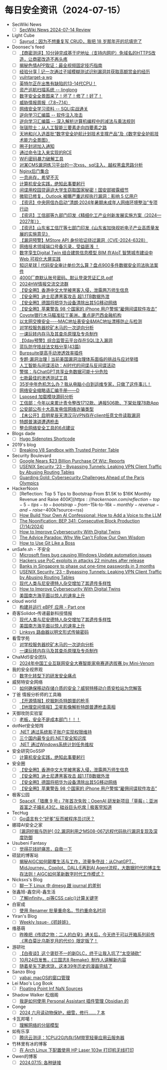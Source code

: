 # 每日安全资讯（2024-07-15）

- SecWiki News
  - [ ] [SecWiki News 2024-07-14 Review](http://www.sec-wiki.com/?2024-07-14)
- Light Cube
  - [ ] [Sayrud：因为不想重复写 CRUD，我把 18 岁那年开的坑填完了](https://github.red/hello-sayrud/)
- Doonsec's feed
  - [ ] [【商密测评】10分钟完成基于IP地址（支持内网IP）免域名的HTTPS改造，让商密改造不再头疼](https://mp.weixin.qq.com/s?__biz=MzU1Mjk3MDY1OA==&mid=2247514869&idx=1&sn=8603d52c3460cc446cdbfbaf3337bb98)
  - [ ] [揭秘色情APP取证：最全视频固定技巧指南](https://mp.weixin.qq.com/s?__biz=MzkwODM3NjIxOQ==&mid=2247500997&idx=1&sn=6d6e4988788f63b86b0ce1c1e958c3c0)
  - [ ] [经验分享 | 记一次通过子域模糊测试识别漏洞并获取高额赏金的经历](https://mp.weixin.qq.com/s?__biz=MzkwODM3NjIxOQ==&mid=2247500997&idx=2&sn=bbc12826b38f64f9f1c76719a347eefb)
  - [ ] [vulntarget-a wp](https://mp.weixin.qq.com/s?__biz=Mzg3MDY0NjA5MQ==&mid=2247484444&idx=1&sn=7e04ed7e9f58589b42394208578639f4)
  - [ ] [英特尔正在出售有缺陷的13-14代CPU！](https://mp.weixin.qq.com/s?__biz=Mzk0MTQ4NTU5OA==&mid=2247485528&idx=1&sn=29ccb22c5c6fd3d674da2070a96e07b1)
  - [ ] [资产巡航扫描系统 -- linglong](https://mp.weixin.qq.com/s?__biz=MzkxMTUwOTY1MA==&mid=2247487994&idx=1&sn=d0da014395e0f7dc7e606ecea3cc3946)
  - [ ] [数字安全全景图来了！坏了！修了！好了！](https://mp.weixin.qq.com/s?__biz=MzAxOTk3NTg5OQ==&mid=2247490695&idx=1&sn=d3a5df04bf160c317feba90641f0f4a1)
  - [ ] [威胁情报周报（7.8~7.14）](https://mp.weixin.qq.com/s?__biz=Mzg5MTc3ODY4Mw==&mid=2247506433&idx=1&sn=00e7d75a9df2641097b74a7f625a6aa6)
  - [ ] [网络安全学习资料 -- SQLi实战通关](https://mp.weixin.qq.com/s?__biz=MzU3NzY3MzYzMw==&mid=2247497863&idx=1&sn=1af7e3a544e13d94fdb866b34f9d7f2a)
  - [ ] [逆向学习汇编篇 -- 软件注入攻击](https://mp.weixin.qq.com/s?__biz=MzA4MzgzNTU5MA==&mid=2652035474&idx=1&sn=94b4ec73f8e8699d27b3239acfe45afd)
  - [ ] [逆向学习汇编篇 --  深入解析计算机编程中的减法与乘法规则](https://mp.weixin.qq.com/s?__biz=MzA4MzgzNTU5MA==&mid=2652035474&idx=2&sn=385061d8dec06ba2f09fd1c76e5113f3)
  - [ ] [张钹院士：从人工智能三要素走向四要素之路](https://mp.weixin.qq.com/s?__biz=MzkwMTMyMDQ3Mw==&mid=2247590876&idx=1&sn=3d7b5a17dece855c05b9ff3dcafa6036)
  - [ ] [天地和兴入选首批“数字安全护航计划技术支撑产品”及《数字安全护航技术能力全景图》](https://mp.weixin.qq.com/s?__biz=MzkwMTMyMDQ3Mw==&mid=2247590876&idx=2&sn=ad0ddedc6a67dbbc8a17c0a6a55286c2)
  - [ ] [圈子封闭加入通知](https://mp.weixin.qq.com/s?__biz=Mzg2ODYxMzY3OQ==&mid=2247513556&idx=1&sn=58dedb9e140ba1dd392b8fc18dbaeca7)
  - [ ] [通过命令注入来实现的RCE](https://mp.weixin.qq.com/s?__biz=MzIzMTIzNTM0MA==&mid=2247495199&idx=1&sn=9f92812648bf61f9b7bf52671c8f6a9a)
  - [ ] [WiFi密码暴力破解工具](https://mp.weixin.qq.com/s?__biz=MzkzOTY1MzcyOQ==&mid=2247488401&idx=1&sn=4a4f7acefc3e769f3bace99a517a3674)
  - [ ] [对某CMS漏洞练习平台的一次xss、sql注入、越权黑盒思路分析](https://mp.weixin.qq.com/s?__biz=Mzg2Nzk0NjA4Mg==&mid=2247486529&idx=1&sn=f794f6937a333d3fdd5717c61c16508b)
  - [ ] [Nginx后门集合](https://mp.weixin.qq.com/s?__biz=MzkzNTYwMTk4Mw==&mid=2247486407&idx=1&sn=ea90b62791fa5351ab422b08f286bbbb)
  - [ ] [一息尚存，希望不灭](https://mp.weixin.qq.com/s?__biz=Mzg5NTU2NjA1Mw==&mid=2247492372&idx=1&sn=8dc824d7619c7b8437bf070fd5657201)
  - [ ] [计算机安全实践，绝知此事要躬行](https://mp.weixin.qq.com/s?__biz=Mzg5ODUxMzg0Ng==&mid=2247498439&idx=1&sn=dd3b6e693f4ae9bebe4f6f99a64d1888)
  - [ ] [间谍用校园贷逼迫大学生窃取国家秘密！国安部披露细节](https://mp.weixin.qq.com/s?__biz=MzI0NzE4ODk1Mw==&mid=2652093179&idx=1&sn=5a09c12766404ebe4b5862e3ed111a89)
  - [ ] [微软已修复，Outlook 被曝严重远程执行漏洞：影响 5 亿用户](https://mp.weixin.qq.com/s?__biz=MzI0NzE4ODk1Mw==&mid=2652093179&idx=2&sn=dea47dea1d68f2afc9185d9aa7aa77fa)
  - [ ] [【资讯】中央网信办启动“清朗·2024年暑期未成年人网络环境整治”专项行动](https://mp.weixin.qq.com/s?__biz=MzU1NDY3NDgwMQ==&mid=2247543359&idx=1&sn=3cbe707af4f6ca95ea13f1c723171df1)
  - [ ] [【资讯】工信部等九部门印发《精细化工产业创新发展实施方案（2024—2027年）》](https://mp.weixin.qq.com/s?__biz=MzU1NDY3NDgwMQ==&mid=2247543359&idx=2&sn=62d996bd332714033cd18fe082092744)
  - [ ] [【资讯】山东省工信厅等七部门印发《山东省加快视听电子产业高质量发展的实施意见》](https://mp.weixin.qq.com/s?__biz=MzU1NDY3NDgwMQ==&mid=2247543359&idx=3&sn=0ab94352e3995843d61996160a89849e)
  - [ ] [【漏洞预警】MStore API 身份验证绕过漏洞（CVE-2024-6328）](https://mp.weixin.qq.com/s?__biz=MzkyNzQzNDI5OQ==&mid=2247486399&idx=1&sn=596b68342eeb353755a15bded1d87a10)
  - [ ] [网络技术领域端口号备忘录，受益匪浅 ！](https://mp.weixin.qq.com/s?__biz=MzkyMDY4MTc2Ng==&mid=2247483884&idx=1&sn=aea6328253b911edf037ffb13e4410c1)
  - [ ] [数字孪生Digital Twin 结合建筑信息模型 BIM 在AIoT 智慧城市建设中Web 可视化大屏实践](https://mp.weixin.qq.com/s?__biz=MjM5OTA4MzA0MA==&mid=2454934836&idx=1&sn=fe94b47b3e30180efcf333827f01d977)
  - [ ] [知识星球 | 代码安全审计单价怎么算？盘点900多件数据安全司法执法案件](https://mp.weixin.qq.com/s?__biz=MzU5ODgzNTExOQ==&mid=2247625289&idx=1&sn=3e7a15c8424dc6587e773ed3aad20a77)
  - [ ] [4000厂商默认账号密码、默认登录凭证汇总.pdf](https://mp.weixin.qq.com/s?__biz=MzkzNzI4NDQzMA==&mid=2247498705&idx=1&sn=74fc9dea6368011b8372b40ddfbc14b8)
  - [ ] [2024HW情报交流交流群](https://mp.weixin.qq.com/s?__biz=MzkzNzI4NDQzMA==&mid=2247498705&idx=2&sn=438f0bb7a0565f8d9590ca96c2c04438)
  - [ ] [【安全圈】香港中文大学被黑客入侵，泄露两万师生信息](https://mp.weixin.qq.com/s?__biz=MzIzMzE4NDU1OQ==&mid=2652062820&idx=1&sn=7a8050db86a4be5139614e0c54f637fd)
  - [ ] [【安全圈】迪士尼遭黑客攻击 超1.1TB数据外泄](https://mp.weixin.qq.com/s?__biz=MzIzMzE4NDU1OQ==&mid=2652062820&idx=2&sn=4444ea2ce525d4e1c4c307c833ec0ae8)
  - [ ] [【安全圈】德国将把华为设备清除出其5G移动网络](https://mp.weixin.qq.com/s?__biz=MzIzMzE4NDU1OQ==&mid=2652062820&idx=3&sn=9338c0cf0ba979f29a270f040c86ea36)
  - [ ] [【安全圈】苹果警告 98 个国家的 iPhone 用户警惕“雇佣间谍软件攻击”](https://mp.weixin.qq.com/s?__biz=MzIzMzE4NDU1OQ==&mid=2652062820&idx=4&sn=6a6b338fb1e1cf4e05af040744c22b13)
  - [ ] [Coyote银行木马瞄准拉丁美洲，重点是巴西金融机构](https://mp.weixin.qq.com/s?__biz=MzI5NTA0MTY2Mw==&mid=2247485465&idx=1&sn=7305d32e8b3bea09bfa240204da94303)
  - [ ] [以太网交换安全----MAC地址表安全&MAC地址漂移防止与检测](https://mp.weixin.qq.com/s?__biz=MzIzOTc2OTAxMg==&mid=2247540299&idx=1&sn=1fe502db25f778d4f4f1f9ebbe681e90)
  - [ ] [对学校服务器挖矿木马的一次逆向分析](https://mp.weixin.qq.com/s?__biz=MjM5NTc2MDYxMw==&mid=2458563599&idx=1&sn=5f2d3ca69e2cfdee15dc9533fd7ebc90)
  - [ ] [一课玩转内存马及其查杀原理及专杀制作](https://mp.weixin.qq.com/s?__biz=MjM5NTc2MDYxMw==&mid=2458563599&idx=2&sn=a1ac76832b07238d33b11d55dc7a78b4)
  - [ ] [【0day预警】综合监管云平台存在SQL注入漏洞](https://mp.weixin.qq.com/s?__biz=Mzg5MzcxNzg1Ng==&mid=2247485506&idx=1&sn=5627122e5bc034c7923293290b662060)
  - [ ] [蓝队防守技战法文档分享(43篇)](https://mp.weixin.qq.com/s?__biz=Mzg4NTUwMzM1Ng==&mid=2247511363&idx=1&sn=cfdaa5213d859f85a863dfe61706affd)
  - [ ] [Burpsuite提高手动渗透效率插件](https://mp.weixin.qq.com/s?__biz=MzA4NzU1Mjk4Mw==&mid=2247491222&idx=1&sn=15397656e82ef9f648e5fb6e9589ac25)
  - [ ] [专题·漏洞治理 | 当前美国漏洞治理体系面临的挑战与应对举措](https://mp.weixin.qq.com/s?__biz=MzkwMTQyODI4Ng==&mid=2247492923&idx=1&sn=94ad1c246dabcc298fc72ec8eb248183)
  - [ ] [人工智能与间谍活动：AI时代的间谍与反间谍活动](https://mp.weixin.qq.com/s?__biz=MzkwMTQyODI4Ng==&mid=2247492923&idx=2&sn=7a5b2e585c329c710192eaae3a315050)
  - [ ] [警惕：与ChatGPT共享业务数据可能十分危险](https://mp.weixin.qq.com/s?__biz=MzkwMTQyODI4Ng==&mid=2247492923&idx=3&sn=46f9d70682014f9dfb2255b0436fe243)
  - [ ] [七款最佳的渗透测试工具](https://mp.weixin.qq.com/s?__biz=MzkxMzMyNzMyMA==&mid=2247560018&idx=1&sn=09ff6d3776a224f4ca41c80f2e1f0438)
  - [ ] [35岁中年危机怎么办？我从电脑小白到运维专家，只做了这件事儿！](https://mp.weixin.qq.com/s?__biz=MzkxMzMyNzMyMA==&mid=2247560018&idx=2&sn=32fe19cebc3a896619177966783db9ec)
  - [ ] [网络安全缩略语汇编手册——D](https://mp.weixin.qq.com/s?__biz=MzA5MTYyMDQ0OQ==&mid=2247492860&idx=1&sn=83f4f4d6dd03fac8088ade4ed64abd15)
  - [ ] [Lsposed 加载模块源码分析](https://mp.weixin.qq.com/s?__biz=Mzg4NTg0MjMzNQ==&mid=2247483921&idx=1&sn=23a890430daf880d1a98bc8c76970c74)
  - [ ] [工信部：今年以来累计责令整改1712款、通报506款、下架处理78款App](https://mp.weixin.qq.com/s?__biz=MzIxMDIwODM2MA==&mid=2653930297&idx=1&sn=67a35cedb4c8887331766a264b3851ea)
  - [ ] [公安部公布十大高发电信网络诈骗类型](https://mp.weixin.qq.com/s?__biz=MzIxMDIwODM2MA==&mid=2653930297&idx=2&sn=61812a062c81728c281826738cb32ade)
  - [ ] [【未公开】启明星辰天清汉马VPN存在client任意文件读取漏洞](https://mp.weixin.qq.com/s?__biz=MzkzODY2ODA0OA==&mid=2247485410&idx=1&sn=1dccc311ead7ca873ed21acbc478a84b)
  - [ ] [特朗普演讲遭遇枪击](https://mp.weixin.qq.com/s?__biz=Mzg4MzgwMDE2Mw==&mid=2247487984&idx=1&sn=adce2b1e4fdb6bc4fb89668c3f336180)
  - [ ] [整合网络安全工具的6点建议](https://mp.weixin.qq.com/s?__biz=MzkzNjQwOTc4MQ==&mid=2247489558&idx=1&sn=bb75f40340b065b8a9362c177ecd2fe8)
- Blogs  dade
  - [ ] [Hugo Sidenotes Shortcode](https://0xda.de/blog/2024/07/hugo-sidenotes-shortcode/)
- 2019's blog
  - [ ] [Breaking V8 Sandbox with Trusted Pointer Table](https://mem2019.github.io/jekyll/update/2024/07/14/HITCON.html)
- Security Boulevard
  - [ ] [Google Nears $23 Billion Purchase Of Wiz: Reports](https://securityboulevard.com/2024/07/google-nears-23-billion-purchase-of-wiz-reports/)
  - [ ] [USENIX Security ’23 – Bypassing Tunnels: Leaking VPN Client Traffic by Abusing Routing Tables](https://securityboulevard.com/2024/07/usenix-security-23-bypassing-tunnels-leaking-vpn-client-traffic-by-abusing-routing-tables/)
  - [ ] [Guarding Gold: Cybersecurity Challenges Ahead of the Paris Olympics](https://securityboulevard.com/2024/07/guarding-gold-cybersecurity-challenges-ahead-of-the-paris-olympics/)
- HackerNoon
  - [ ] [Reflection: Top 5 Tips to Bootstrap From $1.5K to $16K Monthly Revenue and Raise $400K](https://hackernoon.com/reflection-top-5-tips-to-bootstrap-from-$15k-to-$16k-monthly-revenue-and-raise-$400k?source=rss)
  - [ ] [How Build Your Own AI Confessional: How to Add a Voice to the LLM](https://hackernoon.com/how-build-your-own-ai-confessional-how-to-add-a-voice-to-the-llm?source=rss)
  - [ ] [The Noonification: BEP 341: Consecutive Block Production (7/14/2024)](https://hackernoon.com/7-14-2024-noonification?source=rss)
  - [ ] [How to Improve Cybersecurity With Digital Twins](https://hackernoon.com/how-to-improve-cybersecurity-with-digital-twins?source=rss)
  - [ ] [The Advice Paradox: Why We Can't Follow Our Own Wisdom](https://hackernoon.com/the-advice-paradox-why-we-cant-follow-our-own-wisdom?source=rss)
  - [ ] [How to Use Git Like a Boss](https://hackernoon.com/how-to-use-git-like-a-boss?source=rss)
- unSafe.sh - 不安全
  - [ ] [Microsoft fixes bug causing Windows Update automation issues](https://buaq.net/go-250488.html)
  - [ ] [Hackers use PoC exploits in attacks 22 minutes after release](https://buaq.net/go-250489.html)
  - [ ] [Banks in Singapore to phase out one-time passwords in 3 months](https://buaq.net/go-250490.html)
  - [ ] [USENIX Security ’23 – Bypassing Tunnels: Leaking VPN Client Traffic by Abusing Routing Tables](https://buaq.net/go-250496.html)
  - [ ] [现代人类与尼安德特人杂交增加了其遗传多样性](https://buaq.net/go-250486.html)
  - [ ] [How to Improve Cybersecurity With Digital Twins](https://buaq.net/go-250493.html)
  - [ ] [美国南方海平面以惊人的速率上升](https://buaq.net/go-250487.html)
- cloud world
  - [ ] [构建并运行 eBPF 应用 - Part one](https://cloudsjhan.github.io/2024/07/14/%E6%9E%84%E5%BB%BA%E5%B9%B6%E8%BF%90%E8%A1%8C-eBPF-%E5%BA%94%E7%94%A8-Part-one/)
- 奇客Solidot–传递最新科技情报
  - [ ] [现代人类与尼安德特人杂交增加了其遗传多样性](https://www.solidot.org/story?sid=78689)
  - [ ] [美国南方海平面以惊人的速率上升](https://www.solidot.org/story?sid=78688)
  - [ ] [Linksys 路由器以明文形式传输密码](https://www.solidot.org/story?sid=78687)
- 看雪学苑
  - [ ] [对学校服务器挖矿木马的一次逆向分析](https://mp.weixin.qq.com/s?__biz=MjM5NTc2MDYxMw==&mid=2458563599&idx=1&sn=5f2d3ca69e2cfdee15dc9533fd7ebc90&chksm=b18d848586fa0d93e8beca0c1c56bae398128f24596952c768cc2f90d40ab7830d72ec3d34d4&scene=58&subscene=0#rd)
  - [ ] [一课玩转内存马及其查杀原理及专杀制作](https://mp.weixin.qq.com/s?__biz=MjM5NTc2MDYxMw==&mid=2458563599&idx=2&sn=a1ac76832b07238d33b11d55dc7a78b4&chksm=b18d848586fa0d93a10b08e344e549752e55c0d0713968c0ec1f75fdfac47225e39ee1095d48&scene=58&subscene=0#rd)
- ChaMd5安全团队
  - [ ] [2024年中国工业互联网安全大赛智能家电赛道选拔赛 by Mini-Venom](https://mp.weixin.qq.com/s?__biz=MzIzMTc1MjExOQ==&mid=2247510681&idx=1&sn=a7b25eae740e541f7d2898799f238ed5&chksm=e89d8241dfea0b573b9a8a8fa21328665ed140a851a7a6783c3429fe3d42bcfdb139fbaab984&scene=58&subscene=0#rd)
- 我的安全视界观
  - [ ] [数字化转型下的研发安全痛点](https://mp.weixin.qq.com/s?__biz=MzI3Njk2OTIzOQ==&mid=2247486229&idx=1&sn=d3f8279f96fa8c0f366f83a1987349d4&chksm=eb6c296ddc1ba07b90004cb68353610f932f632da9a0c6ff10d0daecdb82fda2d1e187afdf5e&scene=58&subscene=0#rd)
- 威努特安全网络
  - [ ] [如何确保移动存储介质的安全？威努特移动介质安检站为您解答](https://mp.weixin.qq.com/s?__biz=MzAwNTgyODU3NQ==&mid=2651124713&idx=1&sn=4002b90225e6a9ad359d840a83f8687b&chksm=80e6e959b791604f5815a028cafb3dfbdb4b7b5777dbf26dc15f94cb6983b977da9f02adbdfe&scene=58&subscene=0#rd)
- 丁爸 情报分析师的工具箱
  - [ ] [【开源情报】挖掘刺杀特朗普的枪手](https://mp.weixin.qq.com/s?__biz=MzI2MTE0NTE3Mw==&mid=2651145082&idx=1&sn=238ebb351adec27c4346b637de6dbbc5&chksm=f1af3440c6d8bd568e48ffe9dfe5b073ab0d3bf812f0c02d196be12377cbee75339a8c4d6398&scene=58&subscene=0#rd)
  - [ ] [【地理空间情报】卫星影像解析特朗普遭枪击真相](https://mp.weixin.qq.com/s?__biz=MzI2MTE0NTE3Mw==&mid=2651145082&idx=2&sn=752820260608dd3c028dab3557f1cf2b&chksm=f1af3440c6d8bd5687fb4fe87e18777cdb1f39bc5cab12801c99a790ef6d1c1de13d4009003c&scene=58&subscene=0#rd)
- 天御攻防实验室
  - [ ] [老板，安全不是成本部门！！！](https://mp.weixin.qq.com/s?__biz=MzU0MzgyMzM2Nw==&mid=2247485908&idx=1&sn=b6cff013a1e9a9599bdde63ce56ecec0&chksm=fb04cabccc7343aac55b3c43020c855bade147461fece597f730bc0460e65c5610dd0f5d988b&scene=58&subscene=0#rd)
- dotNet安全矩阵
  - [ ] [.NET 通过系统影子账户实现权限维持](https://mp.weixin.qq.com/s?__biz=MzUyOTc3NTQ5MA==&mid=2247493300&idx=1&sn=0367b979654bb109c78c8d64694c2f3e&chksm=fa594859cd2ec14f5ab581abb2d9e46fa26334bc5861abc1dc0f685cf1c8efd96c477063b39e&scene=58&subscene=0#rd)
  - [ ] [三个国内最专业的.NET安全知识库](https://mp.weixin.qq.com/s?__biz=MzUyOTc3NTQ5MA==&mid=2247493300&idx=2&sn=0daf4e93e56cce2b942b16058bbbefb2&chksm=fa594859cd2ec14ffbd956696579dde35503b6741223c094cf65dd2da107a1b826fd7be6cdac&scene=58&subscene=0#rd)
  - [ ] [.NET 通过Windows系统计划任务维权](https://mp.weixin.qq.com/s?__biz=MzUyOTc3NTQ5MA==&mid=2247493300&idx=3&sn=2a45d35a390bc0a4a24405f862909a7e&chksm=fa594859cd2ec14f06b219cff3d311e196513b2903ad40d9d4a4182c138956753493a8385666&scene=58&subscene=0#rd)
- 安全研究GoSSIP
  - [ ] [计算机安全实践，绝知此事要躬行](https://mp.weixin.qq.com/s?__biz=Mzg5ODUxMzg0Ng==&mid=2247498439&idx=1&sn=dd3b6e693f4ae9bebe4f6f99a64d1888&chksm=c063d41ef7145d08e450f5040da485279859a7d0aafd40ed496166dcba799aaffed979f054cb&scene=58&subscene=0#rd)
- 安全圈
  - [ ] [【安全圈】香港中文大学被黑客入侵，泄露两万师生信息](https://mp.weixin.qq.com/s?__biz=MzIzMzE4NDU1OQ==&mid=2652062820&idx=1&sn=7a8050db86a4be5139614e0c54f637fd&chksm=f36e6824c419e1329c18f760380fe90077012675f036ebf2951fcdf12220ca3b2c6688424774&scene=58&subscene=0#rd)
  - [ ] [【安全圈】迪士尼遭黑客攻击 超1.1TB数据外泄](https://mp.weixin.qq.com/s?__biz=MzIzMzE4NDU1OQ==&mid=2652062820&idx=2&sn=4444ea2ce525d4e1c4c307c833ec0ae8&chksm=f36e6824c419e132127cdfc7c7b862c5fdfd4b716ffa77d9527888bc41899618d025800e82a9&scene=58&subscene=0#rd)
  - [ ] [【安全圈】德国将把华为设备清除出其5G移动网络](https://mp.weixin.qq.com/s?__biz=MzIzMzE4NDU1OQ==&mid=2652062820&idx=3&sn=9338c0cf0ba979f29a270f040c86ea36&chksm=f36e6824c419e132bc6499ab001cd02e925cad3397d7b1fc131dc925c002d9b87b875695b2b8&scene=58&subscene=0#rd)
  - [ ] [【安全圈】苹果警告 98 个国家的 iPhone 用户警惕“雇佣间谍软件攻击”](https://mp.weixin.qq.com/s?__biz=MzIzMzE4NDU1OQ==&mid=2652062820&idx=4&sn=6a6b338fb1e1cf4e05af040744c22b13&chksm=f36e6824c419e132275e0274c6e274738308e80cce0ca9f199dac2a8655d6a70dbf8057336b9&scene=58&subscene=0#rd)
- 极客公园
  - [ ] [SpaceX「猎鹰 9 号」7年首次失败；OpenAI 研发新项目「草莓」；亚洲首富之子婚礼43亿，硅谷巨头吃席 | 极客早知道](https://mp.weixin.qq.com/s?__biz=MTMwNDMwODQ0MQ==&mid=2653047233&idx=1&sn=dd5f24c83067bf27b5091662b0a94f9f&chksm=7e5734774920bd61febdad254cdbf2311f2fd5bbf98f513e69e424c14c196e5ffa75f7392f33&scene=58&subscene=0#rd)
- TecHug
  - [ ] [Go语言有个“好爹”反而被程序员讨厌？](https://www.techug.com/post/is-go-language-disliked-by-programmers-despite-having-a-good-father-fd9a5e/)
- 娜璋AI安全之家
  - [ ] [[漏洞挖掘与防护] 02.漏洞利用之MS08-067远程代码执行漏洞复现及深度防御](https://mp.weixin.qq.com/s?__biz=Mzg5MTM5ODU2Mg==&mid=2247500579&idx=1&sn=ed3c9232e67f1e244ff09da7db10d0b8&chksm=cfcf73eef8b8faf886676005ab6a5702e6e37443049fcec999ae10c3ca3db386b039b73e9a42&scene=58&subscene=0#rd)
- Usubeni Fantasy
  - [ ] [觉得花钱好痛苦，自救一下](https://ssshooter.com/pain-of-paying/)
- 硕鼠的博客站
  - [ ] [揭秘AIGC如何颠覆生活与工作，流量争夺战：从ChatGPT、MidJourney、Copilot、DALL·E再到AI Agent流程，大数据时代的博主生存法则！AIGC如何革新数字时代工作模式？](https://lukefan.com/2024/07/14/%e6%8f%ad%e7%a7%98aigc%e5%a6%82%e4%bd%95%e9%a2%a0%e8%a6%86%e7%94%9f%e6%b4%bb%e4%b8%8e%e5%b7%a5%e4%bd%9c%ef%bc%8c%e6%b5%81%e9%87%8f%e4%ba%89%e5%a4%ba%e6%88%98%ef%bc%9a%e4%bb%8echatgpt%e3%80%81midjourne/)
- Nicksxs's Blog
  - [ ] [聊一下 Linux 中 dmesg 跟 journal 的差别](https://nicksxs.me/2024/07/14/%E8%81%8A%E4%B8%80%E4%B8%8B-Linux-%E4%B8%AD-dmesg-%E8%B7%9F-journal-%E7%9A%84%E5%B7%AE%E5%88%AB/)
- 张鑫旭-鑫空间-鑫生活
  - [ ] [了解infinity、pi等CSS calc()计算关键字](https://www.zhangxinxu.com/wordpress/2024/07/css-calc-keyword-infinity-pi-e/)
- 白宦成
  - [ ] [使用 Renamer 批量重命名，节约重命名时间](https://www.ixiqin.com/2024/07/14/batch-rename-using-rename-to-save-renaming-time/)
- Yiran's Blog
  - [ ] [Weekly Issue-《抓娃娃》](https://zdyxry.github.io/2024/07/14/Weekly-Issue-%E6%8A%93%E5%A8%83%E5%A8%83/)
- 维基萌
  - [ ] [昨晚把《传颂之物：二人的白皇》通关后，今天终于可以开箱系列前传《黑白莫比乌斯岁月的代价》限定版了！](https://www.wikimoe.com/post/7himono2)
- 游研社
  - [ ] [【白夜谈】这个褒贬不一的新DLC，终于让我入坑了“太空骑砍”](https://www.yystv.cn/p/11910)
  - [ ] [10月24日发售，《三国志8 Remake》制作人讲解新内容](https://www.yystv.cn/p/11909)
  - [ ] [随着星矢下跪求饶，这本39年历史的漫画完结了](https://www.yystv.cn/p/11908)
- Sanzo Blog
  - [ ] [yabai: macOS的窗口管理](https://sanzo.top/Blog/yabai/)
- Lei Mao's Log Book
  - [ ] [Floating Point Inf NaN Sources](https://leimao.github.io/blog/Floating-Point-Inf-NaN-Sources/)
- Shadow Walker 松烟阁
  - [ ] [我是如何使用 Personal Assistant 插件管理 Obsidian 的](https://www.edony.ink/how-to-use-personal-assistant-plugin-to-speedup-obsidian-noting/)
- Conge
  - [ ] [2024 六月读动物保护，细雪，修行…… 7 本](https://conge.livingwithfcs.org/2024/07/14/reading_summary/)
- 卡瓦邦噶！
  - [ ] [理解网络的分层模型](https://www.kawabangga.com/posts/6295)
- 如有乐享
  - [ ] [腾讯云测评：1CPU/2G内存/5M带宽轻量应用云服务器](https://51.ruyo.net/18711.html)
- 竹林里有冰的博客
  - [ ] [在 Arch Linux 下配置使用 HP Laser 103w 打印机无线打印](https://zhul.in/2024/07/14/config-hp-laser-103w-printer-for-archlinux/)
- Owen的博客
  - [ ] [2024.07.15: 各种链接](https://www.owenyoung.com/blog/journals/2024-07-15/)
